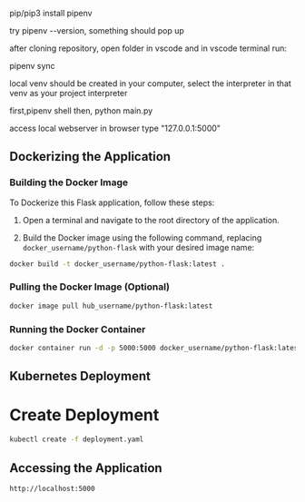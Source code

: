 pip/pip3 install pipenv

try pipenv --version, something should pop up

after cloning repository, open folder in vscode and in vscode terminal run:

pipenv sync

local venv should be created in your computer, select the interpreter in that venv as your project interpreter

first,pipenv shell
then, python main.py

access local webserver in browser type "127.0.0.1:5000"


## Dockerizing the Application

### Building the Docker Image

To Dockerize this Flask application, follow these steps:

1. Open a terminal and navigate to the root directory of the application.

2. Build the Docker image using the following command, replacing `docker_username/python-flask` with your desired image name:

```bash
docker build -t docker_username/python-flask:latest .
```

### Pulling the Docker Image (Optional)

```bash
docker image pull hub_username/python-flask:latest
```

### Running the Docker Container
```bash
docker container run -d -p 5000:5000 docker_username/python-flask:latest
```

## Kubernetes Deployment 

# Create Deployment 
```bash
kubectl create -f deployment.yaml
```

## Accessing the Application
```bash
http://localhost:5000
```